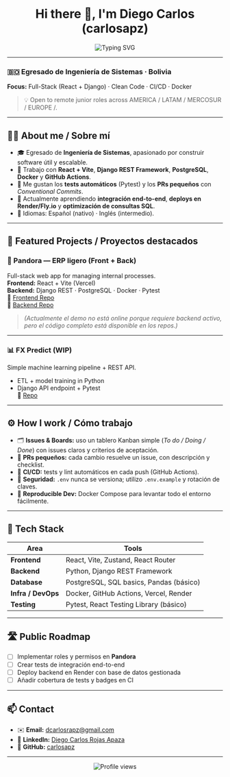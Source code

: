 <!-- Banner animado de typing (puedes cambiar el texto o quitarlo si no te gusta) -->
<h1 align="center">Hi there 👋, I'm Diego Carlos (carlosapz)</h1>
<p align="center">
  <img src="https://readme-typing-svg.herokuapp.com?font=Fira+Code&size=22&pause=1000&color=1A73E8&center=true&vCenter=true&width=480&lines=Full-Stack+Developer+%7C+React+%2B+Django;Clean+Code+and+Automation+Lover;Open+to+Remote+Opportunities" alt="Typing SVG" />
</p>

---

### 🇧🇴 Egresado de Ingeniería de Sistemas · Bolivia  
**Focus:** Full-Stack (React + Django) · Clean Code · CI/CD · Docker  

> 💡 Open to remote junior roles across AMERICA / LATAM / MERCOSUR / EUROPE /.

---

## 🧍‍♂️ About me / Sobre mí
- 🎓 Egresado de **Ingeniería de Sistemas**, apasionado por construir software útil y escalable.  
- 🧰 Trabajo con **React + Vite**, **Django REST Framework**, **PostgreSQL**, **Docker** y **GitHub Actions**.  
- 🧪 Me gustan los **tests automáticos** (Pytest) y los **PRs pequeños** con *Conventional Commits*.  
- 🌱 Actualmente aprendiendo **integración end-to-end**, **deploys en Render/Fly.io** y **optimización de consultas SQL**.  
- 💬 Idiomas: Español (nativo) · Inglés (intermedio).  

---

## 🚀 Featured Projects / Proyectos destacados
### 🧩 Pandora — ERP ligero (Front + Back)
Full-stack web app for managing internal processes.  
**Frontend:** React + Vite (Vercel)  
**Backend:** Django REST · PostgreSQL · Docker · Pytest  
📁 [Frontend Repo](https://github.com/carlosapz/sistpandorafront)  
📁 [Backend Repo](https://github.com/carlosapz/sistpandorabackend)

> _(Actualmente el demo no está online porque requiere backend activo, pero el código completo está disponible en los repos.)_

---

### 📊 FX Predict (WIP)
Simple machine learning pipeline + REST API.  
- ETL + model training in Python  
- Django API endpoint + Pytest  
📁 [Repo](https://github.com/carlosapz/pandcompleteproject)

---

## ⚙️ How I work / Cómo trabajo
- 🗂️ **Issues & Boards:** uso un tablero Kanban simple (*To do / Doing / Done*) con issues claros y criterios de aceptación.  
- 🔁 **PRs pequeños:** cada cambio resuelve un issue, con descripción y checklist.  
- 🧪 **CI/CD:** tests y lint automáticos en cada push (GitHub Actions).  
- 🔐 **Seguridad:** `.env` nunca se versiona; utilizo `.env.example` y rotación de claves.  
- 🐳 **Reproducible Dev:** Docker Compose para levantar todo el entorno fácilmente.  

---

## 🧠 Tech Stack
| Area | Tools |
|------|--------|
| **Frontend** | React, Vite, Zustand, React Router |
| **Backend** | Python, Django REST Framework |
| **Database** | PostgreSQL, SQL basics, Pandas (básico) |
| **Infra / DevOps** | Docker, GitHub Actions, Vercel, Render |
| **Testing** | Pytest, React Testing Library (básico) |

---

## 🛣️ Public Roadmap
- [ ] Implementar roles y permisos en **Pandora**  
- [ ] Crear tests de integración end-to-end  
- [ ] Deploy backend en Render con base de datos gestionada  
- [ ] Añadir cobertura de tests y badges en CI  

---

## 📫 Contact
- ✉️ **Email:** [dcarlosrapz@gmail.com](mailto:dcarlosrapz@gmail.com)  
- 🔗 **LinkedIn:** [Diego Carlos Rojas Apaza](https://www.linkedin.com/in/diego-carlos-rojas-apaza-90b4a3252)  
- 🐙 **GitHub:** [carlosapz](https://github.com/carlosapz)

---

<p align="center">
  <img src="https://komarev.com/ghpvc/?username=carlosapz&color=blue&style=for-the-badge" alt="Profile views" />
</p>
